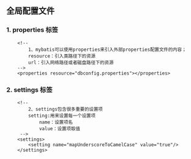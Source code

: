 ## 全局配置文件

### 1. properties 标签

```
    <!--
		1、mybatis可以使用properties来引入外部properties配置文件的内容；
		resource：引入类路径下的资源
		url：引入网络路径或者磁盘路径下的资源
	-->
	<properties resource="dbconfig.properties"></properties>
```

### 2. settings 标签

```
    <!-- 
		2、settings包含很多重要的设置项
		setting:用来设置每一个设置项
			name：设置项名
			value：设置项取值
	 -->
	<settings>
		<setting name="mapUnderscoreToCamelCase" value="true"/>
	</settings>
```